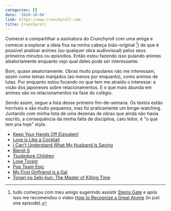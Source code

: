 ```yaml
---
categories: []
date: '2020-10-04'
link: https://www.crunchyroll.com
title: Crunchyroll
---
```


Comecei a compartilhar a assinatura do Crunchyroll com uma amiga e comecei a explorar a ideia fixa na minha cabeça (não-original [^1]) de que é possível analisar animes (ou qualquer obra audiovisual) pelos seus primeiros minutos ou episódios. Então estou fazendo isso pulando animes aleatoriamente enquanto vejo qual deles pode ser interessante.

Bom, quase aleatoriamente. Obras muito populares não me interessam, assim como temas manjados (ao menos por enquanto), como animes de lutas. Por enquanto estou focando no que tem me atraído o interesse: a visão dos japoneses sobre relacionamentos. E o que mais abunda em animes são os relacionamentos na fase do colégio.

Sendo assim, segue a lista desse primeiro fim-de-semana. Os textos estão horríveis e são muito pequenos, mas foi praticamente um binge-watching. Juntando com minha lista de uma dezenas de obras que ainda não havia escrito, a consequência da minha falta de disciplina, caro leitor, é "o que tem pra hoje" style.

 - [Keep Your Hands Off Eizouken!]
 - [Love is Like a Cocktail]
 - [I Can't Understand What My Husband Is Saying]
 - [Blend-S]
 - [Tsudedure Children]
 - [Love Tyrant]
 - [Pop Team Epic]
 - [My First Girlfriend is a Gal]
 - [Tonari no Seki-kun: The Master of Killing Time]

[^1]: tudo começou com meu amigo sugerindo assistir [Steins;Gate] e após isso me recomendou o vídeo [How to Recognize a Great Anime] (in just one episode).

[Keep Your Hands Off Eizouken!]: /keep-your-hands-off-eizouken
[Love is Like a Cocktail]: /love-is-like-a-cocktail
[I Can't Understand What My Husband Is Saying]: /i-cant-understand-what-my-husband-is-saying
[Blend-S]: /blends
[Tsudedure Children]: /tsudedure-children
[Love Tyrant]: /love-tyrant
[Pop Team Epic]: /pop-team-epic
[My First Girlfriend is a Gal]: /my-first-girlfriend-is-a-gal
[Tonari no Seki-kun: The Master of Killing Time]: /master-of-killing-time
[Steins;Gate]: /steins-gate
[How to Recognize a Great Anime]: https://youtu.be/0kQrT8S2Mrw
